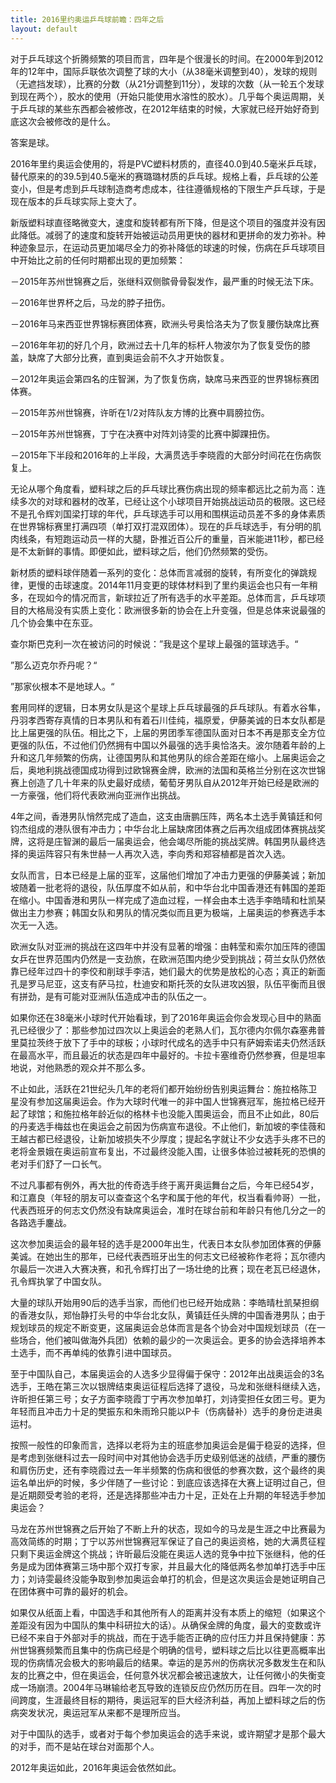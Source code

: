 ```yaml
---
title: 2016里约奥运乒乓球前瞻：四年之后
layout: default
---
```


对于乒乓球这个折腾频繁的项目而言，四年是个很漫长的时间。在2000年到2012年的12年中，国际乒联依次调整了球的大小（从38毫米调整到40），发球的规则（无遮挡发球），比赛的分数（从21分调整到11分），发球的次数（从一轮五个发球到现在两个），胶水的使用（开始只能使用水溶性的胶水）。几乎每个奥运周期，关于乒乓球的某些东西都会被修改，在2012年结束的时候，大家就已经开始好奇到底这次会被修改的是什么。

答案是球。

2016年里约奥运会使用的，将是PVC塑料材质的，直径40.0到40.5毫米乒乓球，替代原来的的39.5到40.5毫米的赛璐璐材质的乒乓球。规格上看，乒乓球的公差变小，但是考虑到乒乓球制造商考虑成本，往往遵循规格的下限生产乒乓球，于是现在版本的乒乓球实际上变大了。

新版塑料球直径略微变大，速度和旋转都有所下降，但是这个项目的强度并没有因此降低。减弱了的速度和旋转开始被运动员用更快的器材和更拼命的发力弥补。种种迹象显示，在运动员更加竭尽全力的弥补降低的球速的时候，伤病在乒乓球项目中开始比之前的任何时期都出现的更加频繁：

－2015年苏州世锦赛之后，张继科双侧髌骨骨裂发作，最严重的时候无法下床。

－2016年世界杯之后，马龙的脖子扭伤。

－2016年马来西亚世界锦标赛团体赛，欧洲头号奥恰洛夫为了恢复腰伤缺席比赛

－2016年年初的好几个月，欧洲过去十几年的标杆人物波尔为了恢复受伤的膝盖，缺席了大部分比赛，直到奥运会前不久才开始恢复。

－2012年奥运会第四名的庄智渊，为了恢复伤病，缺席马来西亚的世界锦标赛团体赛。

－2015年苏州世锦赛，许昕在1/2对阵队友方博的比赛中肩膀拉伤。

－2015年苏州世锦赛，丁宁在决赛中对阵刘诗雯的比赛中脚踝扭伤。

－2015年下半段和2016年的上半段，大满贯选手李晓霞的大部分时间花在伤病恢复上。

无论从哪个角度看，塑料球之后的乒乓球比赛伤病出现的频率都远比之前为高：连续多次的对球和器材的改革，已经让这个小球项目开始挑战运动员的极限。这已经不是孔令辉刘国梁打球的年代，乒乓球选手可以用和围棋运动员差不多的身体素质在世界锦标赛里打满四项（单打双打混双团体）。现在的乒乓球选手，有分明的肌肉线条，有短跑运动员一样的大腿，卧推近百公斤的重量，百米能进11秒，都已经是不太新鲜的事情。即便如此，塑料球之后，他们仍然频繁的受伤。

新材质的塑料球伴随着一系列的变化：总体而言减弱的旋转，有所变化的弹跳规律，更慢的击球速度。2014年11月变更的球体材料到了里约奥运会也只有一年稍多，在现如今的情况而言，新球拉近了所有选手的水平差距。总体而言，乒乓球项目的大格局没有实质上变化：欧洲很多新的协会在上升变强，但是总体来说最强的几个协会集中在东亚。

查尔斯巴克利一次在被访问的时候说：”我是这个星球上最强的篮球选手。“

”那么迈克尔乔丹呢？“

”那家伙根本不是地球人。“

套用同样的逻辑，日本男女队是这个星球上乒乓球最强的乒乓球队。有着水谷隼，丹羽孝西寄存真情的日本男队和有着石川佳纯，福原爱，伊藤美诚的日本女队都是比上届更强的队伍。相比之下，上届的男团季军德国队面对日本不再是那支全方位更强的队伍，不过他们仍然拥有中国以外最强的选手奥恰洛夫。波尔随着年龄的上升和这几年频繁的伤病，让德国男队和其他男队的综合差距在缩小。上届奥运会之后，奥地利挑战德国成功得到过欧锦赛金牌，欧洲的法国和英格兰分别在这次世锦赛上创造了几十年来的队史最好成绩，葡萄牙男队自从2012年开始已经是欧洲的一方豪强，他们将代表欧洲向亚洲作出挑战。

4年之间，香港男队悄然完成了造血，这支由唐鹏压阵，两名本土选手黄镇廷和何钧杰组成的港队很有冲击力；中华台北上届缺席团体赛之后再次组成团体赛挑战奖牌，这将是庄智渊的最后一届奥运会，他会竭尽所能的挑战奖牌。韩国男队最终选择的奥运阵容只有朱世赫一人再次入选，李向秀和郑容植都是首次入选。

女队而言，日本已经是上届的亚军，这届他们增加了冲击力更强的伊藤美诚；新加坡随着一批老将的退役，队伍厚度不如从前，和中华台北中国香港还有韩国的差距在缩小。中国香港和男队一样完成了造血过程，一样会由本土选手李皓晴和杜凯琹做出主力参赛；韩国女队和男队的情况类似而且更为极端，上届奥运的参赛选手本次无一入选。

欧洲女队对亚洲的挑战在这四年中并没有显著的增强：由韩莹和索尔加压阵的德国女乒在世界范围内仍然是一支劲旅，在欧洲范围内绝少受到挑战；荷兰女队仍然依靠已经年过四十的李佼和削球手李洁，她们最大的优势是放松的心态；真正的新面孔是罗马尼亚，这支有萨马拉，杜迪安和斯托茨的女队进攻凶狠，队伍平衡而且很有拼劲，是有可能对亚洲队伍造成冲击的队伍之一。

如果你还在38毫米小球时代开始看球，到了2016年奥运会你会发现心目中的熟面孔已经很少了：那些参加过四次以上奥运会的老熟人们，瓦尔德内尔佩尔森塞弗普里莫拉茨终于放下了手中的球板；小球时代成名的选手中只有萨姆索诺夫仍然活跃在最高水平，而且最近的状态是四年中最好的。卡拉卡塞维奇仍然参赛，但是坦率地说，对他熟悉的观众并不那么多。

不止如此，活跃在21世纪头几年的老将们都开始纷纷告别奥运舞台：施拉格陈卫星没有参加这届奥运会。作为大球时代唯一的非中国人世锦赛冠军，施拉格已经开起了球馆；和施拉格年龄近似的格林卡也没能入围奥运会，而且不止如此，80后的丹麦选手梅兹也在奥运会之前因为伤病宣布退役。不止他们，新加坡的李佳薇和王越古都已经退役，让新加坡损失不少厚度；提起名字就让不少女选手头疼不已的老将金景娥在奥运前宣布复出，不过最终没能入围，让很多体验过被耗死的恐惧的老对手们舒了一口长气。

不过凡事都有例外，再大批的传奇选手终于离开奥运舞台之后，今年已经54岁，和江嘉良（年轻的朋友可以查查这个名字和属于他的年代，权当看看帅哥）一批，代表西班牙的何志文仍然没有缺席奥运会，准时在球台前和年龄只有他几分之一的各路选手鏖战。

这次参加奥运会的最年轻的选手是2000年出生，代表日本女队参加团体赛的伊藤美诚。在她出生的那年，已经代表西班牙出生的何志文已经被称作老将；瓦尔德内尔最后一次进入大赛决赛，和孔令辉打出了一场壮绝的比赛；现在老瓦已经退休，孔令辉执掌了中国女队。

大量的球队开始用90后的选手当家，而他们也已经开始成熟：李皓晴杜凯琹担纲的香港女队，郑怡静打头号的中华台北女队，黄镇廷任头牌的中国香港男队；由于规划球员的规定不断变更，这届奥运会总体而言是各个协会对中国规划球员（在一些场合，他们被叫做海外兵团）依赖的最少的一次奥运会。更多的协会选择培养本土选手，而不再单纯的依靠引进中国球员。

至于中国队自己，本届奥运会的人选多少显得偏于保守：2012年出战奥运会的3名选手，王皓在第三次以银牌结束奥运征程后选择了退役，马龙和张继科继续入选，许昕担任第三号；女子方面李晓霞丁宁再次参加单打，刘诗雯担任女团三号。更为年轻而且冲击力十足的樊振东和朱雨玲只能以P卡（伤病替补）选手的身份走进奥运村。

按照一般性的印象而言，选择以老将为主的班底参加奥运会是偏于稳妥的选择，但是考虑到张继科过去一段时间中对其他协会选手历史级别低迷的战绩，严重的腰伤和肩伤历史，还有李晓霞过去一年半频繁的伤病和很低的参赛次数，这个最终的奥运名单出炉的时候，多少伴随了一些讨论：到底应该选择在大赛上证明过自己，但是近期颇受考验的老将，还是选择那些冲击力十足，正处在上升期的年轻选手参加奥运会？

马龙在苏州世锦赛之后开始了不断上升的状态，现如今的马龙是生涯之中比赛最为高效简练的时期；丁宁以苏州世锦赛冠军保证了自己的奥运资格，她的大满贯征程只剩下奥运金牌这个挑战；许昕最后没能在奥运人选的竞争中拉下张继科，他的任务是成为团体赛第三场中那个双打专家，并且最大化的降低两名参加单打选手中压力；刘诗雯最终没能争取到参加奥运会单打的机会，但是这次奥运会是她证明自己在团体赛中可靠的最好的机会。

如果仅从纸面上看，中国选手和其他所有人的距离并没有本质上的缩短（如果这个差距没有因为中国队的集中科研拉大的话）。从确保金牌的角度，最大的变数或许已经不来自于外部对手的挑战，而在于选手能否正确的应付压力并且保持健康：苏州世锦赛频繁而且集中的伤病已经是个明确的信号，塑料球之后比以往更高概率出现的伤病情况会极大的影响最后的结果。幸运的是苏州的伤病状况多数发生在和队友的比赛之中，但在奥运会，任何意外状况都会被迅速放大，让任何微小的失衡变成一场崩溃。2004年马琳输给老瓦导致的连锁反应仍然历历在目。四年一次的时间跨度，生涯最终目标的期待，奥运冠军的巨大经济利益，再加上塑料球之后的伤病突发状况，奥运冠军从来都不是理所应当。

对于中国队的选手，或者对于每个参加奥运会的选手来说，或许期望才是那个最大的对手，而不是站在球台对面那个人。

2012年奥运如此，2016年奥运会依然如此。
